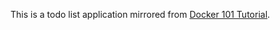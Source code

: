 This is a todo list application mirrored from [Docker 101 Tutorial](https://github.com/dockersamples/101-tutorial/app).
